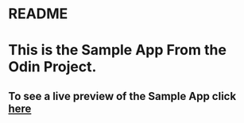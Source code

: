 # README

# This is the Sample App From the Odin Project.

## To see a live preview of the Sample App click [here](https://desolate-shelf-58223.herokuapp.com/)



